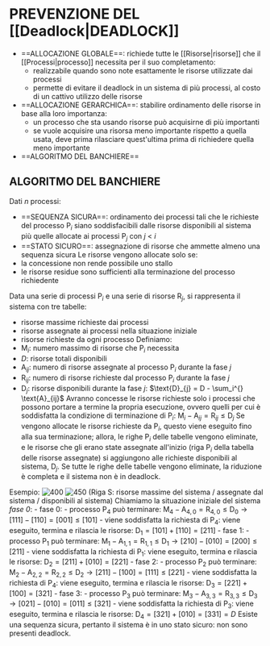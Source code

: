 # PREVENZIONE DEL [[Deadlock|DEADLOCK]]
- ==ALLOCAZIONE GLOBALE==: richiede tutte le [[Risorse|risorse]] che il [[Processi|processo]] necessita per il suo completamento:
	- realizzabile quando sono note esattamente le risorse utilizzate dai processi
	- permette di evitare il deadlock in un sistema di più processi, al costo di un cattivo utilizzo delle risorse
- ==ALLOCAZIONE GERARCHICA==: stabilire ordinamento delle risorse in base alla loro importanza:
	- un processo che sta usando risorse può acquisirne di più importanti
	- se vuole acquisire una risorsa meno importante rispetto a quella usata, deve prima rilasciare quest'ultima prima di richiedere quella meno importante
- ==ALGORITMO DEL BANCHIERE==

## ALGORITMO DEL BANCHIERE
Dati _n_ processi:
- ==SEQUENZA SICURA==: ordinamento dei processi tali che le richieste del processo $\text{P}_{i}$ siano soddisfacibili dalle risorse disponibili al sistema più quelle allocate ai processi $\text{P}_{j}$ con _j_ < _i_
- ==STATO SICURO==: assegnazione di risorse che ammette almeno una sequenza sicura
Le risorse vengono allocate solo se:
- la concessione non rende possibile uno stallo
- le risorse residue sono sufficienti alla terminazione del processo richiedente

Data una serie di processi $\text{P}_{i}$ e una serie di risorse $\text{R}_{j}$, si rappresenta il sistema con tre tabelle:
- risorse massime richieste dai processi
- risorse assegnate ai processi nella situazione iniziale
- risorse richieste da ogni processo
Definiamo:
- $\text{M}_{i}$: numero massimo di risorse che $\text{P}_{i}$ necessita
- $D$: risorse totali disponibili
- $\text{A}_{ij}$: numero di risorse assegnate al processo $\text{P}_{i}$ durante la fase $j$
- $\text{R}_{ij}$: numero di risorse richieste dal processo $\text{P}_{i}$ durante la fase $j$
- $\text{D}_{j}$: risorse disponibili durante la fase $j$: $\text{D}_{j} = D - \sum_i^{} \text{A}_{ij}$
Avranno concesse le risorse richieste solo i processi che possono portare a termine la propria esecuzione, ovvero quelli per cui è soddisfatta la condizione di terminazione di $\text{P}_{i}$: $\text{M}_{i} - \text{A}_{ij} = \text{R}_{ij} \le \text{D}_{j}$
Se vengono allocate le risorse richieste da $\text{P}_{i}$, questo viene eseguito fino alla sua terminazione; allora, le righe $\text{P}_{i}$ delle tabelle vengono eliminate, e le risorse che gli erano state assegnate all'inizio (riga $\text{P}_{i}$ della tabella delle risorse assegnate) si aggiungono alle richieste disponibili al sistema, $\text{D}_{j}$.
Se tutte le righe delle tabelle vengono eliminate, la riduzione è completa e il sistema non è in deadlock.

Esempio:
	![400](banchiere.png)
	![450](banchiere2.png)
	(Riga S: risorse massime del sistema / assegnate dal sistema / disponibili al sistema)
	Chiamiamo la situazione iniziale del sistema _fase 0_:
	- fase 0:
		- processo $\text{P}_{4}$ può terminare: $\text{M}_{4} - \text{A}_{4,0} = \text{R}_{4,0} \le \text{D}_{0} \rightarrow [1 1 1] - [1 1 0] = [0 0 1] \le [1 0 1]$
		- viene soddisfatta la richiesta di $\text{P}_{4}$: viene eseguito, termina e rilascia le risorse: $\text{D}_{1} = [1 0 1] + [1 1 0] = [2 1 1]$
	- fase 1:
		- processo $\text{P}_{1}$ può terminare: $\text{M}_{1} - \text{A}_{1,1} = \text{R}_{1,1} \le \text{D}_{1} \rightarrow [2 1 0] - [0 1 0] = [2 0 0] \le [2 1 1]$
		- viene soddisfatta la richiesta di $\text{P}_{1}$: viene eseguito, termina e rilascia le risorse: $\text{D}_{2} = [2 1 1] + [0 1 0] = [2 2 1]$
	- fase 2:
		- processo $\text{P}_{2}$ può terminare: $\text{M}_{2} - \text{A}_{2,2} = \text{R}_{2,2} \le \text{D}_{2} \rightarrow [2 1 1] - [1 0 0] = [1 1 1] \le [2 2 1]$
		- viene soddisfatta la richiesta di $\text{P}_{4}$: viene eseguito, termina e rilascia le risorse: $\text{D}_{3} = [2 2 1] + [1 0 0] = [3 2 1]$
	- fase 3:
		- processo $\text{P}_{3}$ può terminare: $\text{M}_{3} - \text{A}_{3,3} = \text{R}_{3,3} \le \text{D}_{3} \rightarrow [0 2 1] - [0 1 0] = [0 1 1] \le [3 2 1]$
		- viene soddisfatta la richiesta di $\text{P}_{3}$: viene eseguito, termina e rilascia le risorse: $\text{D}_{4} = [3 2 1] + [0 1 0] = [3 3 1] = D$
	Esiste una sequenza sicura, pertanto il sistema è in uno stato sicuro: non sono presenti deadlock.

